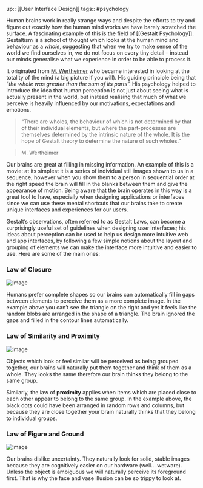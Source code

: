 up:: [[User Interface Design]]
tags:: #psychology

Human brains work in really strange ways and despite the efforts to try and figure out exactly how the human mind works we have barely scratched the surface. A fascinating example of this is the field of [[Gestalt Psychology]]. Gestaltism is a school of thought which looks at the human mind and behaviour as a _whole_, suggesting that when we try to make sense of the world we find ourselves in, we do not focus on every tiny detail – instead our minds generalise what we experience in order to be able to process it.

It originated from [M. Wertheimer](https://en.wikipedia.org/wiki/Max_Wertheimer) who became interested in looking at the totality of the mind (a big picture if you will). His guiding principle being that “_the whole was greater than the sum of its parts_”. His psychology helped to introduce the idea that human perception is not just about seeing what is actually present in the world, but instead realising that much of what we perceive is heavily influenced by our motivations, expectations and emotions.

> “There are wholes, the behaviour of which is not determined by that of their individual elements, but where the part-processes are themselves determined by the intrinsic nature of the whole. It is the hope of Gestalt theory to determine the nature of such wholes.”

> M. Wertheimer

Our brains are great at filling in missing information. An example of this is a movie: at its simplest it is a series of individual still images shown to us in a sequence, however when you show them to a person in sequential order at the right speed the brain will fill in the blanks between them and give the appearance of motion. Being aware that the brain operates in this way is a great tool to have, especially when designing applications or interfaces since we can use these mental shortcuts that our brains take to create unique interfaces and experiences for our users.

Gestalt’s observations, often referred to as Gestalt Laws, can become a surprisingly useful set of guidelines when designing user interfaces; his ideas about perception can be used to help us design more intuitive web and app interfaces, by following a few simple notions about the layout and grouping of elements we can make the interface more intuitive and easier to use. Here are some of the main ones:

### Law of Closure

![image](https://res.craft.do/user/full/a53d78c8-df29-00d1-e1cd-5b719dfac1f8/doc/DDB1EBD6-53EF-47D4-84FB-95D04BE49EB4/368CD48C-D557-41E1-BEF4-2E9B8ED26315_2/Image.png)

Humans prefer complete shapes so our brains can automatically fill in gaps between elements to perceive them as a more complete image. In the example above you can’t see the triangle on the right and yet it feels like the random blobs are arranged in the shape of a triangle. The brain ignored the gaps and filled in the contour lines automatically.

### Law of Similarity and Proximity

![image](https://res.craft.do/user/full/a53d78c8-df29-00d1-e1cd-5b719dfac1f8/doc/DDB1EBD6-53EF-47D4-84FB-95D04BE49EB4/F61D0D0E-FA7D-4BC0-A8D4-4E08120D8A61_2/law-of-proximity-web-design.png)

Objects which look or feel similar will be perceived as being grouped together, our brains will naturally put them together and think of them as a whole. They looks the same therefore our brain thinks they belong to the same group.

Similarly, the law of **proximity** applies when items which are placed close to each other appear to belong to the same group. In the example above, the black dots could have been arranged in random rows and columns, but because they are close together your brain naturally thinks that they belong to individual groups.

### Law of Figure and Ground

![image](https://res.craft.do/user/full/a53d78c8-df29-00d1-e1cd-5b719dfac1f8/doc/DDB1EBD6-53EF-47D4-84FB-95D04BE49EB4/7145CF0E-DDF0-4A2B-A889-6BAD02A43418_2/apple-figure-ground_0.jpeg)

Our brains dislike uncertainty. They naturally look for solid, stable images because they are cognitively easier on our hardware (well… wetware). Unless the object is ambiguous we will naturally perceive its foreground first. That is why the face and vase illusion can be so trippy to look at.
